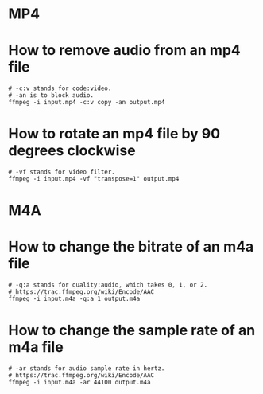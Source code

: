 # MP4
# How to remove audio from an mp4 file
```shell
# -c:v stands for code:video.
# -an is to block audio.
ffmpeg -i input.mp4 -c:v copy -an output.mp4
```

# How to rotate an mp4 file by 90 degrees clockwise
```shell
# -vf stands for video filter.
ffmpeg -i input.mp4 -vf "transpose=1" output.mp4
```

# M4A
# How to change the bitrate of an m4a file
```shell
# -q:a stands for quality:audio, which takes 0, 1, or 2.
# https://trac.ffmpeg.org/wiki/Encode/AAC
ffmpeg -i input.m4a -q:a 1 output.m4a
```

# How to change the sample rate of an m4a file
```shell
# -ar stands for audio sample rate in hertz.
# https://trac.ffmpeg.org/wiki/Encode/AAC
ffmpeg -i input.m4a -ar 44100 output.m4a
```
